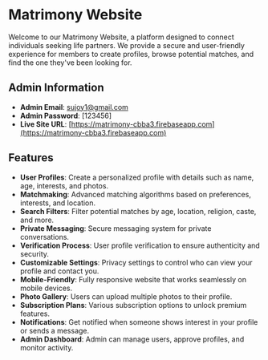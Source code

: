 # Matrimony Website

Welcome to our Matrimony Website, a platform designed to connect individuals seeking life partners. We provide a secure and user-friendly experience for members to create profiles, browse potential matches, and find the one they've been looking for.

## Admin Information
- **Admin Email**: sujoy1@gmail.com
- **Admin Password**: [123456]
- **Live Site URL**: [https://matrimony-cbba3.firebaseapp.com](https://matrimony-cbba3.firebaseapp.com)

## Features
- **User Profiles**: Create a personalized profile with details such as name, age, interests, and photos.
- **Matchmaking**: Advanced matching algorithms based on preferences, interests, and location.
- **Search Filters**: Filter potential matches by age, location, religion, caste, and more.
- **Private Messaging**: Secure messaging system for private conversations.
- **Verification Process**: User profile verification to ensure authenticity and security.
- **Customizable Settings**: Privacy settings to control who can view your profile and contact you.
- **Mobile-Friendly**: Fully responsive website that works seamlessly on mobile devices.
- **Photo Gallery**: Users can upload multiple photos to their profile.
- **Subscription Plans**: Various subscription options to unlock premium features.
- **Notifications**: Get notified when someone shows interest in your profile or sends a message.
- **Admin Dashboard**: Admin can manage users, approve profiles, and monitor activity.
